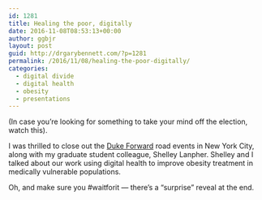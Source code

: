 ```yaml
---
id: 1281
title: Healing the poor, digitally
date: 2016-11-08T08:53:13+00:00
author: ggbjr
layout: post
guid: http://drgarybennett.com/?p=1281
permalink: /2016/11/08/healing-the-poor-digitally/
categories:
  - digital divide
  - digital health
  - obesity
  - presentations
---
```

<span class="embed-youtube" style="text-align:center; display: block;"></span>

(In case you&#8217;re looking for something to take your mind off the election, watch this).

I was thrilled to close out the [Duke Forward](https://dukeforward.duke.edu) road events in New York City, along with my graduate student colleague, Shelley Lanpher. Shelley and I talked about our work using digital health to improve obesity treatment in medically vulnerable populations. 

Oh, and make sure you #waitforit &#8212; there&#8217;s a &#8220;surprise&#8221; reveal at the end.